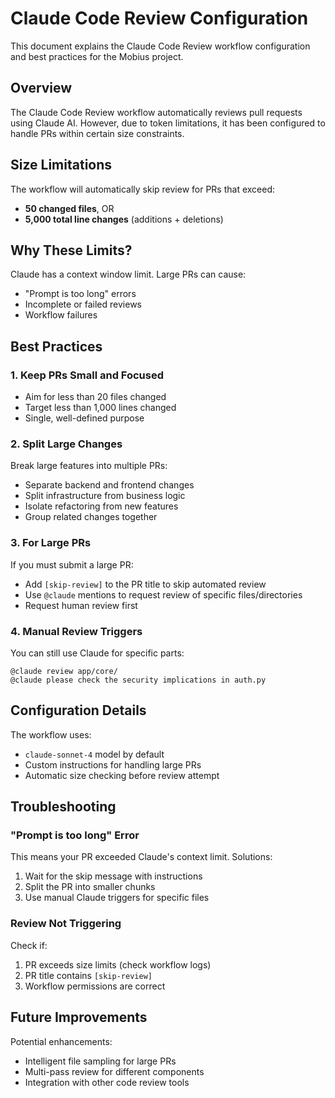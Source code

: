 # Claude Code Review Configuration

This document explains the Claude Code Review workflow configuration and best practices for the Mobius project.

## Overview

The Claude Code Review workflow automatically reviews pull requests using Claude AI. However, due to token limitations, it has been configured to handle PRs within certain size constraints.

## Size Limitations

The workflow will automatically skip review for PRs that exceed:

- **50 changed files**, OR
- **5,000 total line changes** (additions + deletions)

## Why These Limits?

Claude has a context window limit. Large PRs can cause:

- "Prompt is too long" errors
- Incomplete or failed reviews
- Workflow failures

## Best Practices

### 1. Keep PRs Small and Focused

- Aim for less than 20 files changed
- Target less than 1,000 lines changed
- Single, well-defined purpose

### 2. Split Large Changes

Break large features into multiple PRs:

- Separate backend and frontend changes
- Split infrastructure from business logic
- Isolate refactoring from new features
- Group related changes together

### 3. For Large PRs

If you must submit a large PR:

- Add `[skip-review]` to the PR title to skip automated review
- Use `@claude` mentions to request review of specific files/directories
- Request human review first

### 4. Manual Review Triggers

You can still use Claude for specific parts:

```
@claude review app/core/
@claude please check the security implications in auth.py
```

## Configuration Details

The workflow uses:

- `claude-sonnet-4` model by default
- Custom instructions for handling large PRs
- Automatic size checking before review attempt

## Troubleshooting

### "Prompt is too long" Error

This means your PR exceeded Claude's context limit. Solutions:

1. Wait for the skip message with instructions
1. Split the PR into smaller chunks
1. Use manual Claude triggers for specific files

### Review Not Triggering

Check if:

1. PR exceeds size limits (check workflow logs)
1. PR title contains `[skip-review]`
1. Workflow permissions are correct

## Future Improvements

Potential enhancements:

- Intelligent file sampling for large PRs
- Multi-pass review for different components
- Integration with other code review tools
